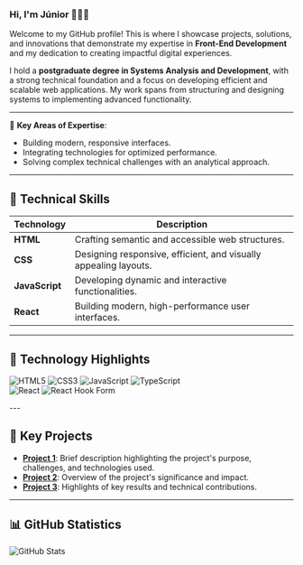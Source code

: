 ### Hi, I'm Júnior 🧑🏻‍💻 

Welcome to my GitHub profile! This is where I showcase projects, solutions, and innovations that demonstrate my expertise in **Front-End Development** and my dedication to creating impactful digital experiences.

I hold a **postgraduate degree in Systems Analysis and Development**, with a strong technical foundation and a focus on developing efficient and scalable web applications. My work spans from structuring and designing systems to implementing advanced functionality.

---

🎯 **Key Areas of Expertise**:
- Building modern, responsive interfaces.
- Integrating technologies for optimized performance.
- Solving complex technical challenges with an analytical approach.

---

## 🔑 Technical Skills

| Technology     | Description                                              |
|----------------|----------------------------------------------------------|
| **HTML**       | Crafting semantic and accessible web structures.         |
| **CSS**        | Designing responsive, efficient, and visually appealing layouts. |
| **JavaScript** | Developing dynamic and interactive functionalities.      |
| **React**      | Building modern, high-performance user interfaces.       |

---

## 📸 Technology Highlights

<!-- Replace these URLs with your actual image links -->
<div style="display: inline_block">
 

![HTML5](https://img.shields.io/badge/html5-%23E34F26.svg?style=for-the-badge&logo=html5&logoColor=white)
![CSS3](https://img.shields.io/badge/css3-%231572B6.svg?style=for-the-badge&logo=css3&logoColor=white)
![JavaScript](https://img.shields.io/badge/javascript-%23323330.svg?style=for-the-badge&logo=javascript&logoColor=%23F7DF1E)
![TypeScript](https://img.shields.io/badge/typescript-%23007ACC.svg?style=for-the-badge&logo=typescript&logoColor=white) <br>
![React](https://img.shields.io/badge/react-%2320232a.svg?style=for-the-badge&logo=react&logoColor=%2361DAFB)
![React Hook Form](https://img.shields.io/badge/React%20Hook%20Form-%23EC5990.svg?style=for-the-badge&logo=reacthookform&logoColor=white)

</div>
---

## 🌟 Key Projects

- **[Project 1](#)**: Brief description highlighting the project's purpose, challenges, and technologies used.
- **[Project 2](#)**: Overview of the project's significance and impact.
- **[Project 3](#)**: Highlights of key results and technical contributions.

---

## 📊 GitHub Statistics

![GitHub Stats](https://github-readme-stats.vercel.app/api?username=Josinaldo-Jr&show_icons=true&theme=radical)



